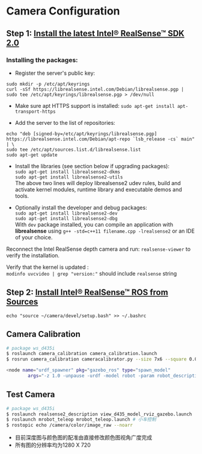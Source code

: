# Camera Configuration

## Step 1: [Install the latest Intel® RealSense™ SDK 2.0](https://github.com/IntelRealSense/librealsense/blob/master/doc/distribution_linux.md#installing-the-packages)

### Installing the packages:

- Register the server's public key:
```
sudo mkdir -p /etc/apt/keyrings
curl -sSf https://librealsense.intel.com/Debian/librealsense.pgp | sudo tee /etc/apt/keyrings/librealsense.pgp > /dev/null
```

- Make sure apt HTTPS support is installed:
`sudo apt-get install apt-transport-https`

- Add the server to the list of repositories:
```
echo "deb [signed-by=/etc/apt/keyrings/librealsense.pgp] https://librealsense.intel.com/Debian/apt-repo `lsb_release -cs` main" | \
sudo tee /etc/apt/sources.list.d/librealsense.list
sudo apt-get update
```

- Install the libraries (see section below if upgrading packages):  
  `sudo apt-get install librealsense2-dkms`  
  `sudo apt-get install librealsense2-utils`  
  The above two lines will deploy librealsense2 udev rules, build and activate kernel modules, runtime library and executable demos and tools.  

- Optionally install the developer and debug packages:  
  `sudo apt-get install librealsense2-dev`  
  `sudo apt-get install librealsense2-dbg`  
  With `dev` package installed, you can compile an application with **librealsense** using `g++ -std=c++11 filename.cpp -lrealsense2` or an IDE of your choice.

Reconnect the Intel RealSense depth camera and run: `realsense-viewer` to verify the installation.

Verify that the kernel is updated :    
`modinfo uvcvideo | grep "version:"` should include `realsense` string

## Step 2: [Install Intel® RealSense™ ROS from Sources](https://github.com/IntelRealSense/realsense-ros/tree/ros1-legacy)

```
echo "source ~/camera/devel/setup.bash" >> ~/.bashrc
```

## Camera Calibration

```bash
# package ws_d435i 
$ roslaunch camera_calibration camera_calibration.launch
$ rosrun camera_calibration cameracalibrator.py --size 7x6 --square 0.01 image:=/camera/rgb/image_raw camera:=/camera/rgb # 新建终端并不要source

<node name="urdf_spawner" pkg="gazebo_ros" type="spawn_model"
        args="-z 1.0 -unpause -urdf -model robot -param robot_description" respawn="false" output="screen" />
```

## Test Camera

```bash
# package ws_d435i 
$ roslaunch realsense2_description view_d435_model_rviz_gazebo.launch
$ roslaunch mrobot_teleop mrobot_teleop.launch # 小车控制
$ rostopic echo /camera/color/image_raw --noarr

```

+ 目前深度图与颜色图的配准由直接修改颜色图视角广度完成
+ 所有图的分辨率均为1280 X 720

